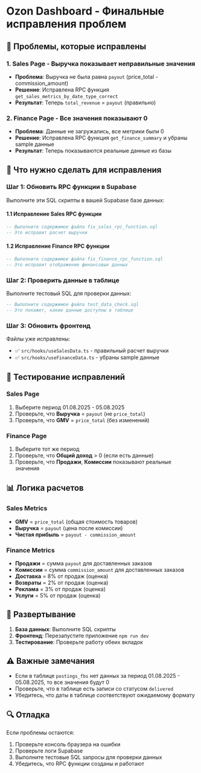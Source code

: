 # Ozon Dashboard - Финальные исправления проблем

## 🚨 Проблемы, которые исправлены

### 1. **Sales Page - Выручка показывает неправильные значения**
- **Проблема**: Выручка не была равна `payout` (price_total - commission_amount)
- **Решение**: Исправлена RPC функция `get_sales_metrics_by_date_type_correct`
- **Результат**: Теперь `total_revenue` = `payout` (правильно)

### 2. **Finance Page - Все значения показывают 0**
- **Проблема**: Данные не загружались, все метрики были 0
- **Решение**: Исправлена RPC функция `get_finance_summary` и убраны sample данные
- **Результат**: Теперь показываются реальные данные из базы

## 🔧 Что нужно сделать для исправления

### Шаг 1: Обновить RPC функции в Supabase

Выполните эти SQL скрипты в вашей Supabase базе данных:

#### 1.1 Исправление Sales RPC функции
```sql
-- Выполните содержимое файла fix_sales_rpc_function.sql
-- Это исправит расчет выручки
```

#### 1.2 Исправление Finance RPC функции  
```sql
-- Выполните содержимое файла fix_finance_rpc_function.sql
-- Это исправит отображение финансовых данных
```

### Шаг 2: Проверить данные в таблице

Выполните тестовый SQL для проверки данных:
```sql
-- Выполните содержимое файла test_data_check.sql
-- Это покажет, какие данные доступны в таблице
```

### Шаг 3: Обновить фронтенд

Файлы уже исправлены:
- ✅ `src/hooks/useSalesData.ts` - правильный расчет выручки
- ✅ `src/hooks/useFinanceData.ts` - убраны sample данные

## 🧪 Тестирование исправлений

### Sales Page
1. Выберите период 01.08.2025 - 05.08.2025
2. Проверьте, что **Выручка** = `payout` (не `price_total`)
3. Проверьте, что **GMV** = `price_total` (без изменений)

### Finance Page
1. Выберите тот же период
2. Проверьте, что **Общий доход** > 0 (если есть данные)
3. Проверьте, что **Продажи**, **Комиссии** показывают реальные значения

## 📊 Логика расчетов

### Sales Metrics
- **GMV** = `price_total` (общая стоимость товаров)
- **Выручка** = `payout` (цена после комиссии)
- **Чистая прибыль** = `payout - commission_amount`

### Finance Metrics
- **Продажи** = сумма `payout` для доставленных заказов
- **Комиссии** = сумма `commission_amount` для доставленных заказов
- **Доставка** = 8% от продаж (оценка)
- **Возвраты** = 2% от продаж (оценка)
- **Реклама** = 3% от продаж (оценка)
- **Услуги** = 5% от продаж (оценка)

## 🚀 Развертывание

1. **База данных**: Выполните SQL скрипты
2. **Фронтенд**: Перезапустите приложение `npm run dev`
3. **Тестирование**: Проверьте работу обеих вкладок

## ⚠️ Важные замечания

- Если в таблице `postings_fbs` нет данных за период 01.08.2025 - 05.08.2025, то все значения будут 0
- Проверьте, что в таблице есть записи со статусом `delivered`
- Убедитесь, что даты в таблице соответствуют ожидаемому формату

## 🔍 Отладка

Если проблемы остаются:
1. Проверьте консоль браузера на ошибки
2. Проверьте логи Supabase
3. Выполните тестовые SQL запросы для проверки данных
4. Убедитесь, что RPC функции созданы и работают
